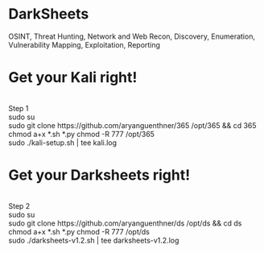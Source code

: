# DarkSheets
OSINT, Threat Hunting, Network and Web Recon, Discovery, Enumeration, Vulnerability Mapping, Exploitation, Reporting

# Get your Kali right!
<br>
Step 1
<br>
sudo su
<br>
sudo git clone https://github.com/aryanguenthner/365 /opt/365 && cd 365
<br>
chmod a+x *.sh *.py
chmod -R 777 /opt/365
<br>
sudo ./kali-setup.sh | tee kali.log

# Get your Darksheets right!
<br>
Step 2
<br>
sudo su
<br>
sudo git clone https://github.com/aryanguenthner/ds /opt/ds && cd ds
<br>
chmod a+x *.sh *.py
chmod -R 777 /opt/ds
<br>
sudo ./darksheets-v1.2.sh | tee darksheets-v1.2.log
